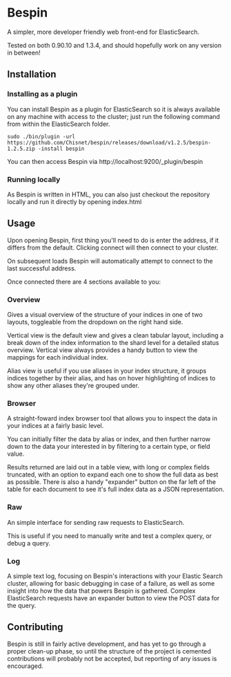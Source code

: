Bespin
======

A simpler, more developer friendly web front-end for ElasticSearch.

Tested on both 0.90.10 and 1.3.4, and should hopefully work on any version in between!

Installation
------------

### Installing as a plugin

You can install Bespin as a plugin for ElasticSearch so it is always available on any machine with access to the cluster; just run the following command from within the ElasticSearch folder.

```
sudo ./bin/plugin -url https://github.com/Chisnet/bespin/releases/download/v1.2.5/bespin-1.2.5.zip -install bespin
```

You can then access Bespin via http://localhost:9200/_plugin/bespin

### Running locally

As Bespin is written in HTML, you can also just checkout the repository locally and run it directly by opening index.html


Usage
-----

Upon opening Bespin, first thing you'll need to do is enter the address, if it differs from the default. Clicking connect will then connect to your cluster.

On subsequent loads Bespin will automatically attempt to connect to the last successful address.

Once connected there are 4 sections available to you:

### Overview

Gives a visual overview of the structure of your indices in one of two layouts, toggleable from the dropdown on the right hand side.

Vertical view is the default view and gives a clean tabular layout, including a break down of the index information to the shard level for a detailed status overview. Vertical view always provides a handy button to view the mappings for each individual index.

Alias view is useful if you use aliases in your index structure, it groups indices together by their alias, and has on hover highlighting of indices to show any other aliases they're grouped under.

### Browser

A straight-foward index browser tool that allows you to inspect the data in your indices at a fairly basic level.

You can initially filter the data by alias or index, and then further narrow down to the data your interested in by filtering to a certain type, or field value.

Results returned are laid out in a table view, with long or complex fields truncated, with an option to expand each one to show the full data as best as possible. There is also a handy "expander" button on the far left of the table for each document to see it's full index data as a JSON representation.

### Raw

An simple interface for sending raw requests to ElasticSearch.

This is useful if you need to manually write and test a complex query, or debug a query.

### Log

A simple text log, focusing on Bespin's interactions with your Elastic Search cluster, allowing for basic debugging in case of a failure, as well as some insight into how the data that powers Bespin is gathered. Complex ElasticSearch requests have an expander button to view the POST data for the query.

Contributing
------------

Bespin is still in fairly active development, and has yet to go through a proper clean-up phase, so until the structure of the project is cemented contributions will probably not be accepted, but reporting of any issues is encouraged. 
